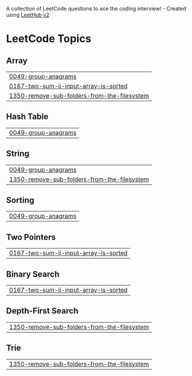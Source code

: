 A collection of LeetCode questions to ace the coding interview! - Created using [LeetHub v2](https://github.com/arunbhardwaj/LeetHub-2.0)
<!---LeetCode Topics Start-->
# LeetCode Topics
## Array
|  |
| ------- |
| [0049-group-anagrams](https://github.com/taiyoung12/LeetCode/tree/master/0049-group-anagrams) |
| [0167-two-sum-ii-input-array-is-sorted](https://github.com/taiyoung12/LeetCode/tree/master/0167-two-sum-ii-input-array-is-sorted) |
| [1350-remove-sub-folders-from-the-filesystem](https://github.com/taiyoung12/LeetCode/tree/master/1350-remove-sub-folders-from-the-filesystem) |
## Hash Table
|  |
| ------- |
| [0049-group-anagrams](https://github.com/taiyoung12/LeetCode/tree/master/0049-group-anagrams) |
## String
|  |
| ------- |
| [0049-group-anagrams](https://github.com/taiyoung12/LeetCode/tree/master/0049-group-anagrams) |
| [1350-remove-sub-folders-from-the-filesystem](https://github.com/taiyoung12/LeetCode/tree/master/1350-remove-sub-folders-from-the-filesystem) |
## Sorting
|  |
| ------- |
| [0049-group-anagrams](https://github.com/taiyoung12/LeetCode/tree/master/0049-group-anagrams) |
## Two Pointers
|  |
| ------- |
| [0167-two-sum-ii-input-array-is-sorted](https://github.com/taiyoung12/LeetCode/tree/master/0167-two-sum-ii-input-array-is-sorted) |
## Binary Search
|  |
| ------- |
| [0167-two-sum-ii-input-array-is-sorted](https://github.com/taiyoung12/LeetCode/tree/master/0167-two-sum-ii-input-array-is-sorted) |
## Depth-First Search
|  |
| ------- |
| [1350-remove-sub-folders-from-the-filesystem](https://github.com/taiyoung12/LeetCode/tree/master/1350-remove-sub-folders-from-the-filesystem) |
## Trie
|  |
| ------- |
| [1350-remove-sub-folders-from-the-filesystem](https://github.com/taiyoung12/LeetCode/tree/master/1350-remove-sub-folders-from-the-filesystem) |
<!---LeetCode Topics End-->